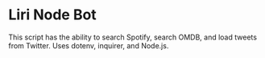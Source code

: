 # Liri Node Bot
This script has the ability to search Spotify, search OMDB, and load tweets from Twitter. Uses dotenv, inquirer, and Node.js.
